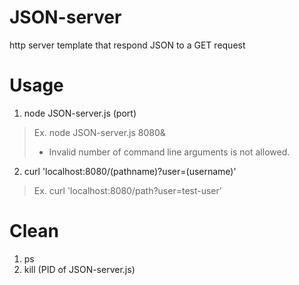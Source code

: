 # JSON-server
http server template that respond JSON to a GET request

# Usage
1. node JSON-server.js (port)
>Ex. node JSON-server.js 8080&
> - Invalid number of command line arguments is not allowed.

2. curl 'localhost:8080/(pathname)?user=(username)'
>Ex. curl 'localhost:8080/path?user=test-user'

# Clean
1. ps
2. kill (PID of JSON-server.js)
